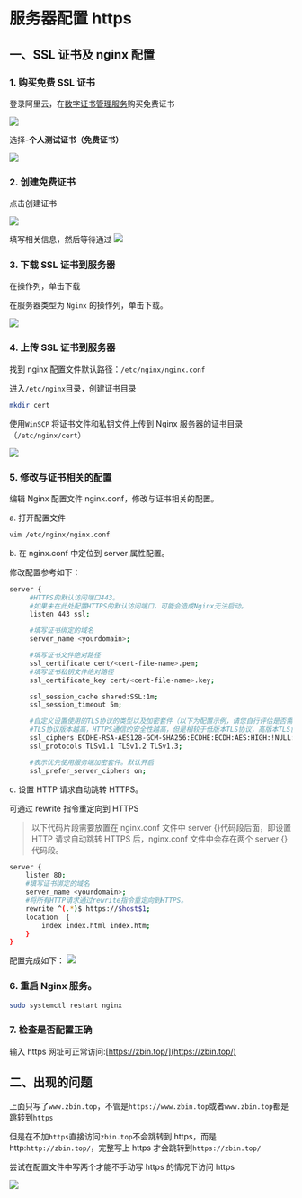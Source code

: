 # 服务器配置 https

## 一、SSL 证书及 nginx 配置

### 1. 购买免费 SSL 证书

登录阿里云，在[数字证书管理服务](https://yundunnext.console.aliyun.com/?spm=a2c4g.11186623.0.0.33923799vcI3pw&p=cas#/certExtend/free/cn-hangzhou)购买免费证书

<img src="./images/购买SSL证书1.png" />

选择-**个人测试证书（免费证书）**

<img src="./images/购买SSL证书2.png" />

### 2. 创建免费证书

点击创建证书

<img src="./images/创建证书1.png" />

填写相关信息，然后等待通过
<img src="./images/创建证书2.png" />

### 3. 下载 SSL 证书到服务器

在操作列，单击下载

在服务器类型为 `Nginx` 的操作列，单击下载。

<img src="./images/下载SSL证书.png" />

### 4. 上传 SSL 证书到服务器

找到 nginx 配置文件默认路径：`/etc/nginx/nginx.conf`

进入`/etc/nginx`目录，创建证书目录

```bash
mkdir cert
```

使用`WinSCP` 将证书文件和私钥文件上传到 Nginx 服务器的证书目录（`/etc/nginx/cert`）

<img src="./images/上传SSL证书到服务器.png" />

### 5. 修改与证书相关的配置

编辑 Nginx 配置文件 nginx.conf，修改与证书相关的配置。

a. 打开配置文件

```bash
vim /etc/nginx/nginx.conf
```

b. 在 nginx.conf 中定位到 server 属性配置。

修改配置参考如下：

```bash
server {
     #HTTPS的默认访问端口443。
     #如果未在此处配置HTTPS的默认访问端口，可能会造成Nginx无法启动。
     listen 443 ssl;

     #填写证书绑定的域名
     server_name <yourdomain>;

     #填写证书文件绝对路径
     ssl_certificate cert/<cert-file-name>.pem;
     #填写证书私钥文件绝对路径
     ssl_certificate_key cert/<cert-file-name>.key;

     ssl_session_cache shared:SSL:1m;
     ssl_session_timeout 5m;

     #自定义设置使用的TLS协议的类型以及加密套件（以下为配置示例，请您自行评估是否需要配置）
     #TLS协议版本越高，HTTPS通信的安全性越高，但是相较于低版本TLS协议，高版本TLS协议对浏览器的兼容性较差。
     ssl_ciphers ECDHE-RSA-AES128-GCM-SHA256:ECDHE:ECDH:AES:HIGH:!NULL:!aNULL:!MD5:!ADH:!RC4;
     ssl_protocols TLSv1.1 TLSv1.2 TLSv1.3;

     #表示优先使用服务端加密套件。默认开启
     ssl_prefer_server_ciphers on;
```

c. 设置 HTTP 请求自动跳转 HTTPS。

可通过 rewrite 指令重定向到 HTTPS

> 以下代码片段需要放置在 nginx.conf 文件中 server {}代码段后面，即设置 HTTP 请求自动跳转 HTTPS 后，nginx.conf 文件中会存在两个 server {}代码段。

```bash
server {
    listen 80;
    #填写证书绑定的域名
    server_name <yourdomain>;
    #将所有HTTP请求通过rewrite指令重定向到HTTPS。
    rewrite ^(.*)$ https://$host$1;
    location  {
        index index.html index.htm;
    }
}
```

配置完成如下：
<img src="./images/编辑Nginx配置文件nginx.conf，修改与证书相关的配置.png" />

### 6. 重启 Nginx 服务。

```bash
sudo systemctl restart nginx
```

### 7. 检查是否配置正确

输入 https 网址可正常访问:[https://zbin.top/](https://zbin.top/)

## 二、出现的问题

上面只写了`www.zbin.top`，不管是`https://www.zbin.top`或者`www.zbin.top`都是跳转到`https`

但是在不加`https`直接访问`zbin.top`不会跳转到 https，而是 http:`http://zbin.top/`，完整写上 https 才会跳转到`https://zbin.top/`

尝试在配置文件中写两个才能不手动写 https 的情况下访问 https

 <img src="./images/需要写两个才行.png" />
